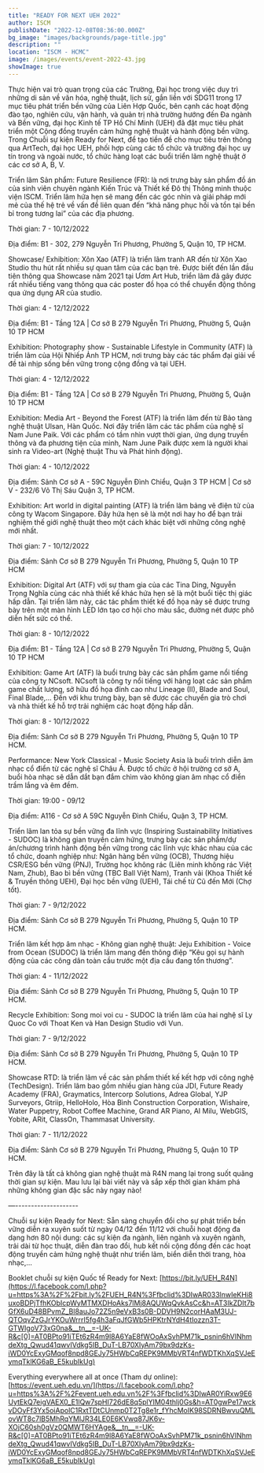 ```yaml
---
title: "READY FOR NEXT UEH 2022"
author: ISCM
publishDate: "2022-12-08T08:36:00.000Z"
bg_image: "images/backgrounds/page-title.jpg"
description: "" 
location: "ISCM - HCMC"
image: /images/events/event-2022-43.jpg
showImage: true
---
```

Thực hiện vai trò quan trọng của các Trường, Đại học trong việc duy trì những di sản về văn hóa, nghệ thuật, lịch sử, gắn liền với SDG11 trong 17 mục tiêu phát triển bền vững của Liên Hợp Quốc, bên cạnh các hoạt động đào tạo, nghiên cứu, vận hành, và quản trị nhà trường hướng đến Đa ngành và Bền vững, đại học Kinh tế TP Hồ Chí Minh (UEH) đã đặt mục tiêu phát triển một Cộng đồng truyền cảm hứng nghệ thuật và hành động bền vững. Trong Chuỗi sự kiện Ready for Next, để tạo tiền đề cho mục tiêu trên thông qua ArtTech, đại học UEH, phối hợp cùng các tổ chức và trường đại học uy tín trong và ngoài nước, tổ chức hàng loạt các buổi triển lãm nghệ thuật ở các cơ sở A, B, V.

Triển lãm Sản phẩm: Future Resilience (FR): là nơi trưng bày sản phẩm đồ án của sinh viên chuyên ngành Kiến Trúc và Thiết kế Đô thị Thông minh thuộc viện ISCM. Triển lãm hứa hẹn sẽ mang đến các góc nhìn và giải pháp mới mẻ của thế hệ trẻ về vấn đề liên quan đến “khả năng phục hồi và tồn tại bền bỉ trong tương lai” của các địa phương.

Thời gian: 7 - 10/12/2022

Địa điểm: B1 - 302, 279 Nguyễn Tri Phương, Phường 5, Quận 10, TP HCM.

Showcase/ Exhibition: Xôn Xao (ATF) là triển lãm tranh AR đến từ Xôn Xao Studio thu hút rất nhiều sự quan tâm của các bạn trẻ. Được biết đến lần đầu tiên thông qua Showcase năm 2021 tại Ươm Art Hub, triển lãm đã gây được rất nhiều tiếng vang thông qua các poster đồ họa có thể chuyển động thông qua ứng dụng AR của studio.

Thời gian: 4 - 12/12/2022

Địa điểm: B1 - Tầng 12A | Cơ sở B 279 Nguyễn Tri Phương, Phường 5, Quận 10 TP HCM

Exhibition: Photography show - Sustainable Lifestyle in Community (ATF) là triển lãm của Hội Nhiếp Ảnh TP HCM, nơi trưng bày các tác phẩm đại giải về đề tài nhịp sống bền vững trong cộng đồng và tại UEH.

Thời gian: 4 - 12/12/2022

Địa điểm: B1 - Tầng 12A | Cơ sở B 279 Nguyễn Tri Phương, Phường 5, Quận 10 TP HCM

Exhibition: Media Art - Beyond the Forest (ATF) là triển lãm đến từ Bảo tàng nghệ thuật Ulsan, Hàn Quốc. Nơi đây triển lãm các tác phẩm của nghệ sĩ Nam June Paik. Với các phẩm có tầm nhìn vượt thời gian, ứng dụng truyền thông và đa phương tiện của mình, Nam June Paik được xem là người khai sinh ra Video-art (Nghệ thuật Thu và Phát hình động).

Thời gian: 4 - 10/12/2022

Địa điểm: Sảnh Cơ sở A - 59C Nguyễn Đình Chiểu, Quận 3 TP HCM | Cơ sở V - 232/6 Võ Thị Sáu Quận 3, TP HCM.

Exhibition: Art world in digital painting (ATF) là triển lãm bảng vẽ điện tử của công ty Wacom Singapore. Đây hứa hẹn sẽ là một nơi hay ho để bạn trải nghiệm thế giới nghệ thuật theo một cách khác biệt với những công nghệ mới nhất.

Thời gian: 7 - 10/12/2022

Địa điểm: Sảnh Cơ sở B 279 Nguyễn Tri Phương, Phường 5, Quận 10 TP HCM

Exhibition: Digital Art (ATF) với sự tham gia của các Tina Ding, Nguyễn Trọng Nghĩa cùng các nhà thiết kế khác hứa hẹn sẽ là một buổi tiệc thị giác hấp dẫn. Tại triển lãm này, các tác phẩm thiết kế đồ họa này sẽ được trưng bày trên một màn hình LED lớn tạo cơ hội cho màu sắc, đường nét được phô diễn hết sức có thể.

Thời gian: 8 - 10/12/2022

Địa điểm: B1 - Tầng 12A | Cơ sở B 279 Nguyễn Tri Phương, Phường 5, Quận 10 TP HCM

Exhibition: Game Art (ATF) là buổi trưng bày các sản phẩm game nổi tiếng của công ty NCsoft. NCsoft là công ty nổi tiếng với hàng loạt các sản phẩm game chất lượng, sở hữu đồ họa đỉnh cao như Lineage (II), Blade and Soul, Final Blade,... Đến với khu trưng bày, bạn sẽ được các chuyển gia trò chơi và nhà thiết kế hỗ trợ trải nghiệm các hoạt động hấp dẫn.

Thời gian: 8 - 10/12/2022

Địa điểm: Sảnh Cơ sở B 279 Nguyễn Tri Phương, Phường 5, Quận 10 TP HCM.

Performance: New York Classical - Music Society Asia là buổi trình diễn âm nhạc cổ điển từ các nghệ sĩ Châu Á. Được tổ chức ở hội trường cơ sở A, buổi hòa nhạc sẽ dẫn dắt bạn đắm chìm vào không gian âm nhạc cổ điển trầm lắng và êm đềm.

Thời gian: 19:00 - 09/12

Địa điểm: A116 - Cơ sở A 59C Nguyễn Đình Chiểu, Quận 3, TP HCM.

Triển lãm lan tỏa sự bền vững đa lĩnh vực (Inspiring Sustainability Initiatives - SUDOC) là không gian truyền cảm hứng, trưng bày các sản phẩm/dự án/chương trình hành động bền vững trong các lĩnh vực khác nhau của các tổ chức, doanh nghiệp như: Ngân hàng bền vững (OCB), Thương hiệu CSR/ESG bền vững (PNJ), Trường học không rác (Liên minh không rác Việt Nam, Zhub), Bao bì bền vững (TBC Ball Việt Nam), Tranh vải (Khoa Thiết kế & Truyền thông UEH), Đại học bền vững (UEH), Tái chế từ Cũ đến Mới (Chợ tốt).

Thời gian: 7 - 9/12/2022

Địa điểm: Sảnh Cơ sở B 279 Nguyễn Tri Phương, Phường 5, Quận 10 TP HCM.

Triển lãm kết hợp âm nhạc - Không gian nghệ thuật: Jeju Exhibition - Voice from Ocean (SUDOC) là triển lãm mang đến thông điệp “Kêu gọi sự hành động của các công dân toàn cầu trước một địa cầu đang tổn thương”.

Thời gian: 4 - 11/12/2022

Địa điểm: Sảnh Cơ sở B 279 Nguyễn Tri Phương, Phường 5, Quận 10 TP HCM.

Recycle Exhibition: Song moi voi cu - SUDOC là triển lãm của hai nghệ sĩ Ly Quoc Co với Thoat Ken và Han Design Studio với Vun.

Thời gian: 7 - 9/12/2022

Địa điểm: Sảnh Cơ sở B 279 Nguyễn Tri Phương, Phường 5, Quận 10 TP HCM.

Showcase RTD: là triển lãm về các sản phẩm thiết kế kết hợp với công nghệ (TechDesign). Triển lãm bao gồm nhiều gian hàng của JDI, Future Ready Academy (FRA), Graymatics, Intercorp Solutions, Adrea Global, YJP Surveyors, Gtriip, HelloHolo, Hòa Bình Construction Corporation, Wishaire, Water Puppetry, Robot Coffee Machine, Grand AR Piano, AI Milu, WebGIS, Yobite, ARit, ClassOn, Thammasat University.

Thời gian: 7 - 11/12/2022

Địa điểm: Sảnh Cơ sở B 279 Nguyễn Tri Phương, Phường 5, Quận 10 TP HCM.

Trên đây là tất cả không gian nghệ thuật mà R4N mang lại trong suốt quãng thời gian sự kiện. Mau lưu lại bài viết này và sắp xếp thời gian khám phá những không gian đặc sắc này ngay nào!

—--------------------

Chuỗi sự kiện Ready for Next: Sẵn sàng chuyển đổi cho sự phát triển bền vững  diễn ra xuyên suốt từ ngày 04/12 đến 11/12 với chuỗi hoạt động đa dạng hơn 80 nội dung: các sự kiện đa ngành, liên ngành và xuyên ngành, trải dài từ học thuật, diễn đàn trao đổi, hub kết nối cộng đồng đến các hoạt động truyền cảm hứng nghệ thuật như triển lãm, biển diễn thời trang, hòa nhạc,...

Booklet chuỗi sự kiện Quốc tế Ready for Next: [https://bit.ly/UEH_R4N](https://l.facebook.com/l.php?u=https%3A%2F%2Fbit.ly%2FUEH_R4N%3Ffbclid%3DIwAR033lnwIeKHi8uxoBDPjTfhKObIcpWyMTMXDHoAks7lMj8AQUWqQvkAsCc&h=AT3IkZDIt7bGfX6uD48BPvmZ_Bl8auJo72Z5n9eVxB3s0B-DDVH9N2corHAaM3UJ-QTOqvZzGJrYKOuWrrrI5fg4h3aFqJfGWb5HPKtrNYdH4tIozzn3T-GTWIgoV73xG0na&__tn__=-UK-R&c[0]=AT0BPto91iTEt6zR4m9l8A6YaE8fWOoAxSvhPM71k_psnin6hVINhmdeXtg_Qwud41qwvIVdkg5IB_DuT-LB70XIyAm79bx9dzKs-iWD0YcExyGMqof8npd8GEJy75HWbCqREPK9MMbVRT4nfWDTKhXqSVJeEymqTklKG6aB_E5kubIkUg)

Everything everywhere all at once (Tham dự online): [https://event.ueh.edu.vn/](https://l.facebook.com/l.php?u=https%3A%2F%2Fevent.ueh.edu.vn%2F%3Ffbclid%3DIwAR0YiRxw9E6UytEkQ7eigVAEX0_E1lQw7spHI726dE8q5plYIM04thlj0Gs&h=AT0gwPe17wckvDOyFf3Yx5oiApolC1RxtTDtCUnmp0T2Tg8e1r_fYhcMoIK98SDRNBwvuQMLovWT8c7lB5MhRqYMlJR34LE0E6KVwq87JK6v-XOjC60sh0gVz0QMWT6HYAge&__tn__=-UK-R&c[0]=AT0BPto91iTEt6zR4m9l8A6YaE8fWOoAxSvhPM71k_psnin6hVINhmdeXtg_Qwud41qwvIVdkg5IB_DuT-LB70XIyAm79bx9dzKs-iWD0YcExyGMqof8npd8GEJy75HWbCqREPK9MMbVRT4nfWDTKhXqSVJeEymqTklKG6aB_E5kubIkUg)